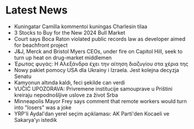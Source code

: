 # Latest News
-  Kuningatar Camilla kommentoi kuningas Charlesin tilaa
-  3 Stocks to Buy for the New 2024 Bull Market
-  Court says Boca Raton violated public records law as developer aimed for beachfront project
-  J&J, Merck and Bristol Myers CEOs, under fire on Capitol Hill, seek to turn up heat on drug-market middlemen
-  Έρωτας φυγάς: Η Αλεξάνδρα έχει την αίτηση διαζυγίου στα χέρια της
-  Nowy pakiet pomocy USA dla Ukrainy i Izraela. Jest kolejna decyzja Senatu
-  Kamyonun altında kaldı, feci şekilde can verdi
-  VUČIĆ UPOZORAVA: Privremene institucije samouprave u Prištini kreiraju nepodnošljive uslove za život Srba
-  Minneapolis Mayor Frey says comment that remote workers would turn into "losers" was a joke
-  YRP'li Aydal'dan yerel seçim açıklaması: AK Parti'den Kocaeli ve Sakarya'yı istedik
